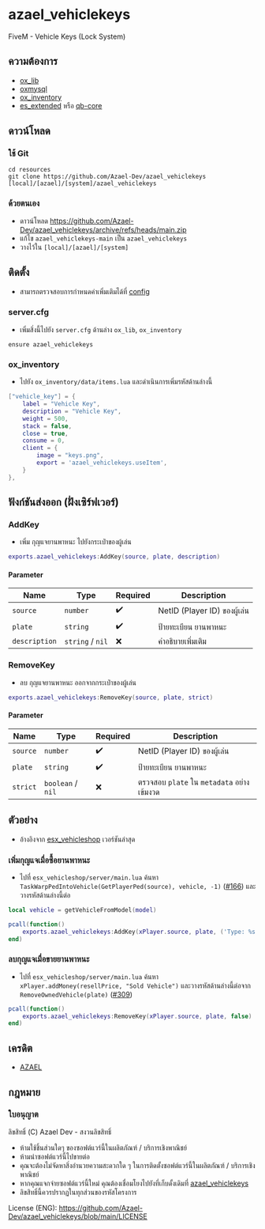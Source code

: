 # azael_vehiclekeys
FiveM - Vehicle Keys (Lock System)

## ความต้องการ
- [ox_lib](https://github.com/overextended/ox_lib)
- [oxmysql](https://github.com/overextended/oxmysql)
- [ox_inventory](https://github.com/overextended/ox_inventory)
- [es_extended](https://github.com/esx-framework/esx_core/tree/main/%5Bcore%5D/es_extended) หรือ [qb-core](https://github.com/qbcore-framework/qb-core)

## ดาวน์โหลด

### ใช้ Git
```
cd resources
git clone https://github.com/Azael-Dev/azael_vehiclekeys [local]/[azael]/[system]/azael_vehiclekeys
```

### ด้วยตนเอง
- ดาวน์โหลด https://github.com/Azael-Dev/azael_vehiclekeys/archive/refs/heads/main.zip
- แก้ไข `azael_vehiclekeys-main` เป็น `azael_vehiclekeys`
- วางไว้ใน `[local]/[azael]/[system]`

## ติดตั้ง

- สามารถตรวจสอบการกำหนดค่าเพิ่มเติมได้ที่ [config](https://github.com/Azael-Dev/azael_vehiclekeys/tree/main/config)

### server.cfg

- เพิ่มสิ่งนี้ไปยัง `server.cfg` ด้านล่าง `ox_lib`, `ox_inventory`

```
ensure azael_vehiclekeys
```

### ox_inventory

- ไปยัง `ox_inventory/data/items.lua` และดำเนินการเพิ่มรหัสด้านล่างนี้

```lua
["vehicle_key"] = {
    label = "Vehicle Key",
    description = "Vehicle Key",
    weight = 500,
    stack = false,
    close = true,
    consume = 0,
    client = {
        image = "keys.png",
        export = 'azael_vehiclekeys.useItem',
    }
},
```

## ฟังก์ชันส่งออก (ฝั่งเซิร์ฟเวอร์)

### AddKey

- เพิ่ม กุญแจยานพาหนะ ไปยังกระเป๋าของผู้เล่น

```lua
exports.azael_vehiclekeys:AddKey(source, plate, description)
```

#### Parameter

| Name                         | Type               | Required         | Description                                                
|------------------------------|--------------------|------------------|----------------------------------------------------------------------
| `source`                     | `number`           | ✔️               | NetID (Player ID) ของผู้เล่น
| `plate`                      | `string`           | ✔️               | ป้ายทะเบียน ยานพาหนะ
| `description`                | `string` / `nil`   | ❌               | คำอธิบายเพิ่มเติม

### RemoveKey

- ลบ กุญแจยานพาหนะ ออกจากกระเป๋าของผู้เล่น

```lua
exports.azael_vehiclekeys:RemoveKey(source, plate, strict)
```

#### Parameter

| Name                         | Type               | Required         | Description                                                
|------------------------------|--------------------|------------------|----------------------------------------------------------------------
| `source`                     | `number`           | ✔️               | NetID (Player ID) ของผู้เล่น
| `plate`                      | `string`           | ✔️               | ป้ายทะเบียน ยานพาหนะ
| `strict`                     | `boolean` / `nil`   | ❌              | ตรวจสอบ `plate` ใน `metadata` อย่างเข้มงวด

## ตัวอย่าง

- อ้างอิงจาก [esx_vehicleshop](https://github.com/esx-framework/esx_vehicleshop) เวอร์ชันล่าสุด

### เพิ่มกุญแจเมื่อซื้อยานพาหนะ

- ไปที่ `esx_vehicleshop/server/main.lua` ค้นหา `TaskWarpPedIntoVehicle(GetPlayerPed(source), vehicle, -1)` ([#166](https://github.com/esx-framework/esx_vehicleshop/blob/main/server/main.lua#L166)) และวางรหัสด้านล่างนี้ต่อ

```lua
local vehicle = getVehicleFromModel(model)

pcall(function()
    exports.azael_vehiclekeys:AddKey(xPlayer.source, plate, ('Type: %s  \nName: %s  \nPlate: %s'):format(vehicle.categoryLabel, vehicle.name, plate))
end)
```

### ลบกุญแจเมื่อขายยานพาหนะ

- ไปที่ `esx_vehicleshop/server/main.lua` ค้นหา `xPlayer.addMoney(resellPrice, "Sold Vehicle")` และวางรหัสด้านล่างนี้ต่อจาก `RemoveOwnedVehicle(plate)` ([#309](https://github.com/esx-framework/esx_vehicleshop/blob/main/server/main.lua#L309))

```lua
pcall(function()
    exports.azael_vehiclekeys:RemoveKey(xPlayer.source, plate, false)
end)
```

## เครดิต
- [AZAEL](https://discord.gg/Ca5W62f)

## กฎหมาย
### ใบอนุญาต

ลิขสิทธิ์ (C) Azael Dev - สงวนลิขสิทธิ์

- ห้ามใช้ชิ้นส่วนใดๆ ของซอฟต์แวร์นี้ในผลิตภัณฑ์ / บริการเชิงพาณิชย์
- ห้ามนำซอฟต์แวร์นี้ไปขายต่อ
- คุณจะต้องไม่จัดหาสิ่งอำนวยความสะดวกใด ๆ ในการติดตั้งซอฟต์แวร์นี้ในผลิตภัณฑ์ / บริการเชิงพาณิชย์
- หากคุณแจกจ่ายซอฟต์แวร์นี้ใหม่ คุณต้องเชื่อมโยงไปยังที่เก็บดั้งเดิมที่ [azael_vehiclekeys](https://github.com/Azael-Dev/azael_vehiclekeys)
- ลิขสิทธิ์นี้ควรปรากฏในทุกส่วนของรหัสโครงการ

License (ENG): https://github.com/Azael-Dev/azael_vehiclekeys/blob/main/LICENSE
